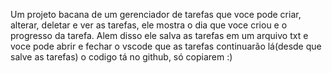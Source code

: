 ﻿Um projeto bacana de um gerenciador de tarefas que voce pode criar, alterar, deletar e ver as tarefas, ele mostra o dia que voce criou e o progresso da tarefa. Alem disso ele salva as tarefas em um arquivo txt e voce pode abrir e fechar o vscode que as tarefas continuarão lá(desde que salve as tarefas) o codigo tá no github, só copiarem :)
